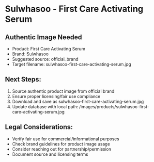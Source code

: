 # Sulwhasoo - First Care Activating Serum

## Authentic Image Needed
- Product: First Care Activating Serum
- Brand: Sulwhasoo
- Suggested source: official_brand
- Target filename: sulwhasoo-first-care-activating-serum.jpg

## Next Steps:
1. Source authentic product image from official brand
2. Ensure proper licensing/fair use compliance
3. Download and save as sulwhasoo-first-care-activating-serum.jpg
4. Update database with local path: /images/products/sulwhasoo-first-care-activating-serum.jpg

## Legal Considerations:
- Verify fair use for commercial/informational purposes
- Check brand guidelines for product image usage
- Consider reaching out for partnership/permission
- Document source and licensing terms
